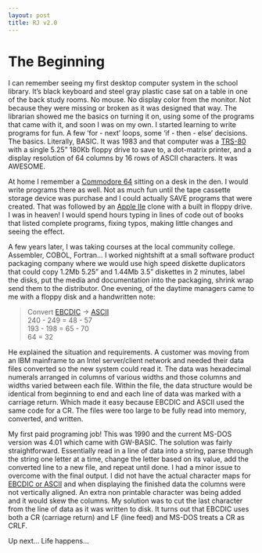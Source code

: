```yaml
---
layout: post
title: RJ v2.0
---
```


# The Beginning

I can remember seeing my first desktop computer system in the school library. It’s black keyboard and steel gray plastic case sat on a table in one of the back study rooms. No mouse. No display color from the monitor. Not because they were missing or broken as it was designed that way. The librarian showed me the basics on turning it on, using some of the programs that came with it, and soon I was on my own. I started learning to write programs for fun. A few ‘for - next’ loops, some ‘if - then - else’ decisions. The basics. Literally,  BASIC. It was 1983 and that computer was a [TRS-80](https://en.wikipedia.org/wiki/TRS-80) with a single 5.25” 180Kb floppy drive to save to, a dot-matrix printer, and a display resolution of 64 columns by 16 rows of ASCII characters. It was AWESOME.

At home I remember a [Commodore 64](https://en.wikipedia.org/wiki/Commodore_64) sitting on a desk in the den. I would write programs there as well. Not as much fun until the tape cassette storage device was purchase and I could actually SAVE programs that were created. That was followed by an [Apple IIe](https://en.wikipedia.org/wiki/Apple_IIe) clone with a built in floppy drive. I was in heaven! I would spend hours typing in lines of code out of books that listed complete programs, fixing typos, making little changes and seeing the effect.

A few years later, I was taking courses at the local community college. Assembler, COBOL, Fortran… I worked nightshift at a small software product packaging company where we would use high speed diskette duplicators that could copy 1.2Mb 5.25” and 1.44Mb 3.5” diskettes in 2 minutes, label the disks, put the media and documentation into the packaging, shrink wrap send them to the distributor. One evening, of the daytime managers came to me with a floppy disk and a handwritten note:

> Convert [EBCDIC](https://en.wikipedia.org/wiki/EBCDIC) → [ASCII](https://en.wikipedia.org/wiki/Extended_ASCII)  
> 240 - 249 = 48 - 57  
> 193 - 198 = 65 - 70  
> 64 = 32  

He explained the situation and requirements. A customer was moving from an IBM mainframe to an Intel server/client network and needed their data files converted so the new system could read it. The data was hexadecimal numerals arranged in columns of various widths and those columns and widths varied between each file. Within the file, the data structure would be identical from beginning to end and each line of data was marked with a carriage return. Which made it easy because EBCDIC and ASCII used the same code for a CR. The files were too large to be fully read into memory, converted, and written.

My first paid programing job! This was 1990 and the current MS-DOS version was 4.01 which came with GW-BASIC. The solution was fairly straightforward. Essentially read in a line of data into a string, parse through the string one letter at a time, change the letter based on its value, add the converted line to a new file, and repeat until done. I had a minor issue to overcome with the final output. I did not have the actual character maps for [EBCDIC or ASCII](http://www.simotime.com/asc2ebc1.htm) and when displaying the finished data the columns were not vertically aligned. An extra non printable character was being added and it would skew the columns. My solution was to cut the last character from the line of data as it was written to disk. It turns out that EBCDIC uses both a CR (carriage return) and LF (line feed) and MS-DOS treats a CR as CRLF.

Up next… Life happens...
